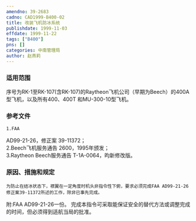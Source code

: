 ```yaml
---
amendno: 39-2683  
cadno: CAD1999-B400-02  
title: 改装飞机防冰系统  
publishdate: 1999-11-03  
effdate: 1999-11-22  
tags: ["B400"]  
pns: []  
categories: 中南管理局  
author: 赵燕莉  
---
```

  
### 适用范围  
序号为RK-1至RK-107(含RK-107)的Raytheon飞机公司（早期为Beech）的400A型飞机，以及所有400、400T 和MU-300-10型飞机。  
  
<!--more-->  
### 参考文件  
    1.FAA  
AD99-21-26，修正案 39-11372；  
 2.Beech飞机服务通告 2600，1995年颁发；  
    3.Raytheon Beech服务通告 T-1A-0064，昀新修改版。  
  
### 原因、措施和规定  
    为防止在结冰状态下，襟翼在一定角度时机头非指令性下俯，要求必须完成FAA AD99-21-26修正案39-11372所述的工作，除非已事先完成。  
附:FAA AD99-21-26一份。     完成本指令可采取能保证安全的替代方法或调整完成的时间，但必须得到适航当局的批准。  
